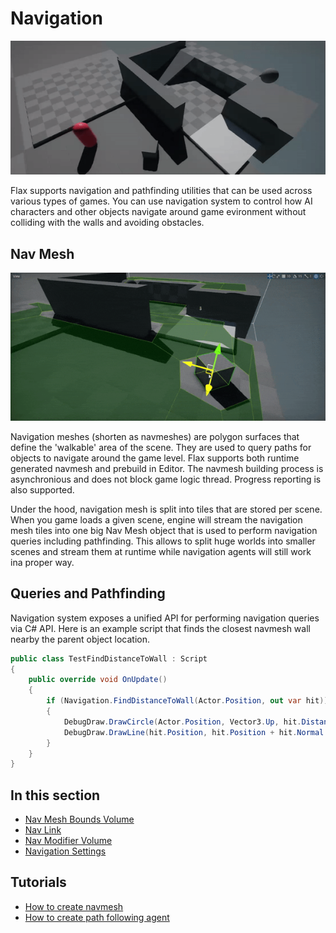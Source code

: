# Navigation

![Navigation](media/navmesh-agent.gif)

Flax supports navigation and pathfinding utilities that can be used across various types of games. You can use navigation system to control how AI characters and other objects navigate around game evironment without colliding with the walls and avoiding obstacles.

## Nav Mesh

![Nav Mesh](media/navmesh-dynamic-rebuild.gif)

Navigation meshes (shorten as navmeshes) are polygon surfaces that define the 'walkable' area of the scene. They are used to query paths for objects to navigate around the game level.
Flax supports both runtime generated navmesh and prebuild in Editor. The navmesh building process is asynchronious and does not block game logic thread. Progress reporting is also supported.

Under the hood, navigation mesh is split into tiles that are stored per scene. When you game loads a given scene, engine will stream the navigation mesh tiles into one big Nav Mesh object that is used to perform navigation queries including pathfinding. This allows to split huge worlds into smaller scenes and stream them at runtime while navigation agents will still work ina proper way.

## Queries and Pathfinding

Navigation system exposes a unified API for performing navigation queries via C# API. Here is an example script that finds the closest navmesh wall nearby the parent object location.

```cs
public class TestFindDistanceToWall : Script
{
    public override void OnUpdate()
    {
        if (Navigation.FindDistanceToWall(Actor.Position, out var hit))
        {
            DebugDraw.DrawCircle(Actor.Position, Vector3.Up, hit.Distance, Color.Red);
            DebugDraw.DrawLine(hit.Position, hit.Position + hit.Normal * 150.0f, Color.BlueViolet);
        }
    }
}
```

## In this section

* [Nav Mesh Bounds Volume](nav-mesh-bounds-volume.md)
* [Nav Link](nav-link.md)
* [Nav Modifier Volume](nav-modifier-volume.md)
* [Navigation Settings](navigation-settings.md)

## Tutorials

* [How to create navmesh](tutorials/create-navmesh.md)
* [How to create path following agent](tutorials/path-following.md)
